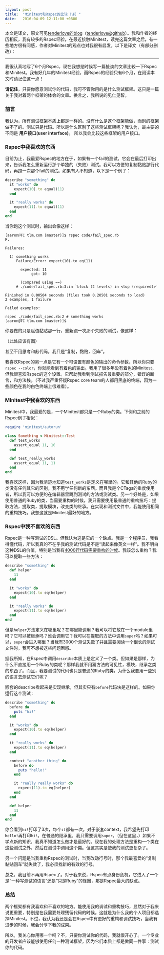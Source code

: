 ```yaml
---
layout: post
title:  "Minitest和Rspec的比较（译）"
date:   2016-04-09 12:11:00 +0800
---
```


本文是译文，原文可见[tenderlove的blog](https://tenderlovemaking.com/2015/01/23/my-experience-with-minitest-and-rspec.html)（[tenderlove@github](https://github.com/tenderlove)）。我和作者的经历相反，我有较多的Rspec经验，在最近接触Minitest，读完这篇文章之后，有一些地方很有同感，作者对Minitest的观点也对我很有启发。以下是译文（有部分删改）：

<hr>

我很认真地写了6个月Rspec，现在我想是时候写一篇扯淡的文章比较一下Rspec和Minitest。我有好几年的Minitest经验，而Rspec的经验只有6个月，在阅读本文时请记住这一点！

**请记住**，只要你愿意测试你的代码，我可不管你用的是什么测试框架。这只是一篇关于我对着两个框架的体会的文章。换言之，我所说的见仁见智。

### 前言

我认为，所有测试框架本质上都是一样的。没有什么是这个框架能做，而别的框架做不了的。测试只是代码。所以是什么区别了这些测试框架呢？我认为，最主要的不同是 **用户接口(user interface)**。 所以我会比较这些框架的用户接口。

### Rspec中我喜欢的东西

目前为止，我最爱Rspec的地方在于，如果有一个fail的测试，它会在最后打印出来，告诉我怎么重新运行那个单独的（失败）测试。我可以方便的复制黏贴那行代码，再跑一次那个fail的测试。如果有人不知道，以下是一个例子：

~~~ ruby
describe "something" do
  it "works" do
    expect(10).to equal(11)
  end

  it "really works" do
    expect(11).to equal(11)
  end
end
~~~

当你跑这个测试时，输出会像这样：

~~~ 
[aaron@TC tlm.com (master)]$ rspec code/fail_spec.rb
F.

Failures:

  1) something works
     Failure/Error: expect(10).to eq(11)

       expected: 11
            got: 10

       (compared using ==)
     # ./code/fail_spec.rb:3:in `block (2 levels) in <top (required)>'

Finished in 0.00504 seconds (files took 0.20501 seconds to load)
2 examples, 1 failure

Failed examples:

rspec ./code/fail_spec.rb:2 # something works
[aaron@TC tlm.com (master)]$
~~~

你要做的只是赋值黏贴那一行，重新跑一次那个失败的测试，像这样：

（此处应该有图）

甚至不用思考和敲代码，我只是“复制，黏贴，回车”。

我喜欢Rspec的另一点是它有一个可设置有颜色的输出的命令参数，所以你只要`rspec --color`，你就能看到有着色的输出。我用了很多年没有着色的Minitest，但我很喜欢Rspec的这个设置。它帮助我看到测试报告最重要的部分，错误的断言，和方法栈。（不过我严重怀疑Rspec core team的人都用黑底的终端，因为一些颜色在我的白色终端上很难看）。

### Minitest中我喜欢的东西

Minitest中，我最爱的是，一个Minitest都只是一个Ruby的类。下例和之前的Rspec例子相似：

~~~ ruby
require 'minitest/autorun'

class Something < Minitest::Test
  def test_works
    assert_equal 11, 10
  end

  def test_really_works
    assert_equal 11, 11
  end
end
~~~

我喜欢这样，因为我清楚地知道`test_works`是定义在哪里的。它和其他的Ruby的类没有任何其它的区别，我不用学任何新的东西。而且我是个CTags的重度使用者，所以我可以方便的在编辑器里跳到测试的方法或测试类。另一个好处是，如果使用普通的Ruby的类，当需要重构的时候，我只需要使用最普通的重构技巧：提取方法，提取类，提取模块，改变类的继承。在实现和测试文件中，我能使用相同的重构技巧。我想这就是Minitest最好的地方。

### Rspec中我不喜欢的东西

Rspec是一种写测试的DSL。但我认为这是它的一个缺点。我是一个程序员，我看得懂代码，所以我真的不在乎我的测试代码是不是“读起来像英文一样”。我不明白这种DSL的价值，特别是当我有[4000行代码需要重构的时候](https://github.com/ManageIQ/manageiq/blob/b012b8278ac9bf70224fff61f1d356294cbcda2e/vmdb/spec/helpers/application_helper_spec.rb)。我该怎么重构？我可以提取一些方法：

~~~ ruby
describe "something" do
  def helper
    11
  end

  it "works" do
    expect(10).to eq(helper)
  end

  it "really works" do
    expect(11).to eq(helper)
  end
end
~~~

但是`helper`方法定义在哪里呢？在哪里能调用？我可以将它放在一个module里吗？它可以被继承吗？谁会调用它？我可以在提取的方法中调用`super`吗？如果可以，`super`会进入哪里？当我有3000个测试失败了并且需要阅读一个很长的测试文件时，我可不想被这些问题困惑。

据我所知，在Rspec中调用`describe`本质上是定义了一个类。但如果是那样，为什么不直接用一个Ruby的类呢？那样我就不用猜方法的可见性，模块，继承之类的东西了。而且，我要测试的代码也只是普通的Ruby的类，为什么我要用一些别的语言去测试它们呢？

嵌套的describe看起来是实现继承，但其实只有`before`代码块是这样的。如果你运行这个测试：

~~~ ruby
describe "something" do
  before do
    puts "hi!"
  end

  it "works" do
    expect(10).to eq(helper)
  end

  it "really works" do
    expect(11).to eq(helper)
  end

  context "another thing" do
    before do
      puts "hello!"
    end

    it "really really works" do
      expect(11).to eq(helper)
    end
  end

  def helper
    11
  end
end
~~~

你会看到`hi!`打印了3次，每个`it`都有一次。对于嵌套context，我希望先打印`hello!`再打印`hi!`。在普通的继承里，我只需要调用`super`。（但在这里，）如果不学点新的知识，我真不知道怎么做才是最好的。现在我的处理方法是重构一个类在这些测试之外，然后在测试中调用这个类。但这其实是使我的测试更复杂了。

另一个问题是当我重构Rspec的测试时，当我改动行号时，那个我最喜爱的“复制黏贴回车”就失效了，我必须找新的有效的行号。

总之，我目前不再用Rspec了。对于我来说，Rspec有点身份危机，它进入了一个是“一种写测试的语言”还是“只是Ruby”的怪圈，那是Rspec最大的缺点。

### 总结

两个框架都有我喜欢和不喜欢的地方。能使用我的调试和重构技巧，显然对于我来说更重要，特别是在我需要处理残留代码的时候。这就是为什么我的个人项目都选择Minitest。不过，我认为我还是会在Rspec中有更好的重构和调试技巧，当我有进步的时候，我会分享下我的成果。

所以，我关心你用哪一个吗？不，只要你测试你的代码，我就很开心了。一个专业的开发者应该能够使用任何一种测试框架，因为它们本质上都是做同一件事：测试你的代码。
